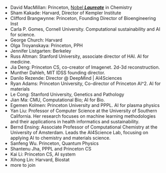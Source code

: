 - David MacMillan: Princeton, [Nobel ***Laureate***](https://www.google.com/search?sca_esv=3196b51d5507521a&rlz=1C5CHFA_enUS767US779&sxsrf=AHTn8zphyqRDVGIcZ4Som4Juxixg8E2rww:1738686957032&q=Nobel+Laureate&spell=1&sa=X&ved=2ahUKEwjC98vTuaqLAxUJMVkFHbn3DnIQkeECKAB6BAgNEAE) in Chemistry
- Sham Kakade: Harvard, Director of Kempler Institute
- Clifford Brangwynne: Princeton, Founding Director of Bioengineering Inst
- Carla P. Gomes, Cornell University. Computational sustainability and AI for science.
- George Church: Harvard
- Olga Troyanskaya: Princeton, PPH
- Jennifer Listgarten: Berkeley
- Russ Altman: Stanford University, associate director of HAI. AI for medicine.
- Jia Deng: Princeton CS, co-creator of Imagenet. 2d-3d reconstruction.
- Munther Dahleh, MIT IDSS founding director.
- Danilo Rezende: Director @ DeepMind | AI4Sciences
- Ryan Adams: Princeton University, Co-director of Princeton AI^2. AI for materials
- Le Cong: Stanford University, Genetics and Pathology
- Jian Ma: CMU, Computational Bio; AI for Bio.
- Egemen Kolmen: Princeton University and PPPL. AI for plasma physics
- Yan Liu: Professor of Computer Science at the University of Southern California. Her research focuses on machine learning methodologies and their applications in health informatics and sustainability.
- Bernd Ensing: Associate Professor of Computational Chemistry at the University of Amsterdam. Leads the AI4Science Lab, focusing on applying AI to chemistry and materials science.
- Sanfeng Wu. Princeton, Quantum Physics
- Shantenu Jha, PPPL and Princeton CS
- Kai Li: Princeton CS, AI system
- Xihong Lin: Harvard, Biostat
- more to join